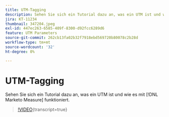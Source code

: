 ```yaml
---
title: UTM-Tagging
description: Sehen Sie sich ein Tutorial dazu an, was ein UTM ist und wie es mit [!DNL Marketo Measure] funktioniert.
jira: KT-11234
thumbnail: 347204.jpeg
exl-id: 447ec263-6585-409f-8300-d92fcc6289d6
feature: UTM Parameters
source-git-commit: 262cb13fa02b32f7918ebd569720b80078c2b28d
workflow-type: tm+mt
source-wordcount: '32'
ht-degree: 0%

---
```


# UTM-Tagging

Sehen Sie sich ein Tutorial dazu an, was ein UTM ist und wie es mit [!DNL Marketo Measure] funktioniert.

>[!VIDEO](https://video.tv.adobe.com/v/347204/?learn=on){transcript=true}
